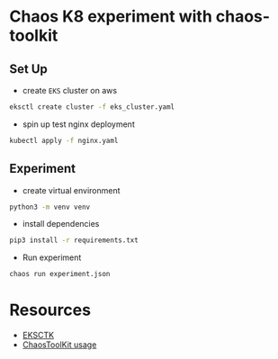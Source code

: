 # Chaos K8 experiment with chaos-toolkit
## Set Up
* create `EKS` cluster on aws
```bash
eksctl create cluster -f eks_cluster.yaml
```
* spin up test nginx deployment
```bash
kubectl apply -f nginx.yaml
```
## Experiment
* create virtual environment
```bash
python3 -m venv venv
```
* install dependencies
```bash
pip3 install -r requirements.txt
```
* Run experiment
```bash
chaos run experiment.json
```

# Resources
* [EKSCTK](https://eksctl.io)
* [ChaosToolKit usage](https://chaostoolkit.org/reference/usage/cli/)
